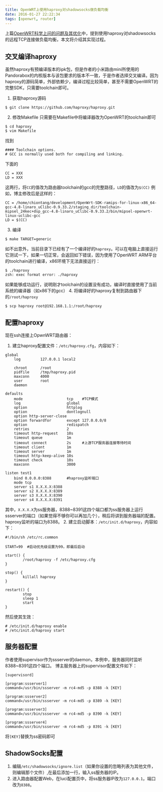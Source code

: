 ```yaml
---
title: OpenWRT上使用haproxy对shadowsocks做负载均衡
date: 2016-01-27 22:22:34
tags: [openwrt, router]
---
```


上篇[OpenWRT科学上问的问题及其优化](/2016/01/27/optimize-shadowsocks-on-openwrt/)中，提到使用haproxy对shadowsocks的远程TCP连接做负载均衡，本文将介绍其实现过程。

交叉编译haproxy
--------------
虽然haproxy有预编译版本的ipk包，但是作者的小米路由mini所使用的Pandorabox的内核版本与该包要求的版本不一致，于是作者选择交叉编译。因为haproxy的源码简单，外部依赖少，编译过程比较简单，甚至不需要OpenWRT的完整SDK，只需要toolchain即可。

1. 获取haproxy源码
  ```
  $ git clone https://github.com/haproxy/haproxy.git
  ```
2. 修改Makefile
  只需要在Makefile中将编译器改为OpenWRT的toolchain即可
  ```
  $ cd haproxy
  $ vim Makefile
  ```
  找到
  ```
  #### Toolchain options.
  # GCC is normally used both for compiling and linking.
  ```
  下面的
  ```
  CC = XXX
  LD = XXX
  ```
  这两行，将`CC`的值改为路由器toolchain的gcc的完整路径，`LD`的值改为`$(CC)`
  例如，博主修改后是这样的：
  ```
  CC = /home/chiontang/development/OpenWrt-SDK-ramips-for-linux-x86_64-gcc-4.8-linaro_uClibc-0.9.33.2/staging_dir/toolchain-mipsel_24kec+dsp_gcc-4.8-linaro_uClibc-0.9.33.2/bin/mipsel-openwrt-linux-uclibc-gcc
  LD = $(CC)
  ```
3. 编译
  ```
  $ make TARGET=generic
  ```
  如不出意外，当前目录下已经有了一个编译好的`haproxy`。可以在电脑上直接运行它测试一下，如果一切正常，会返回如下错误，因为使用了OpenWRT ARM平台的toolchain进行编译，x86环境下无法直接运行：
  ```
  $ ./haproxy
  zsh: exec format error: ./haproxy
  ```
  如果能够成功运行，说明刚才toolchain的设置没有成功，编译时直接使用了当前系统的编译器（如x86下的gcc）
4. 将编译好的haproxy复制到路由器下的`/root/haproxy`
  ```
  $ scp haproxy root@192.168.1.1:/root/haproxy
  ```

配置haproxy
----------
现在ssh连接上OpwnWRT路由器：
1. 建立haproxy配置文件：`/etc/haproxy.cfg`，内容如下：
  ```
  global
      log         127.0.0.1 local2

      chroot      /root
      pidfile     /tmp/haproxy.pid
      maxconn     4000
      user        root
      daemon

  defaults
      mode                    tcp    #TCP模式
      log                     global
      option                  httplog
      option                  dontlognull
      option http-server-close
      option forwardfor       except 127.0.0.0/8
      option                  redispatch
      retries                 2
      timeout http-request    10s
      timeout queue           1m
      timeout connect         2s     #上游TCP服务器连接等待时间                                      
      timeout client          1m
      timeout server          1m
      timeout http-keep-alive 10s
      timeout check           10s
      maxconn                 3000

  listen test1
      bind 0.0.0.0:8388       #haproxy监听端口
      mode tcp
      server s1 X.X.X.X:8388
      server s2 X.X.X.X:8389
      server s3 X.X.X.X:8390
      server s4 X.X.X.X:8391
  ```
  其中，`X.X.X.X`为ss服务器，8388~8391这四个端口都为ss服务器上运行ssserver的端口（如果觉得不够你可以再加几个），稍后将讲到服务器端的配置。haproxy监听的端口为8388。
2. 建立启动脚本：`/etc/init.d/haproxy`，内容如下：
  ```
  #!/bin/sh /etc/rc.common

  START=99  #启动优先级设置为99，即最后启动

  start() {
          /root/haproxy -f /etc/haproxy.cfg
  }

  stop() {
          killall haproxy
  }

  restart() {
          stop
          sleep 1
          start
  }
  ```
  然后使其生效：
  ```
  # /etc/init.d/haproxy enable
  # /etc/init.d/haproxy start
  ```

服务器配置
--------
作者使用supervisor作为ssserver的daemon，本例中，服务器同时监听8388~8391这四个端口。
博主服务器上的supervisor配置文件如下：
```
[supervisord]

[program:ssserver1]
command=/usr/bin/ssserver -m rc4-md5 -p 8388 -k [KEY]

[program:ssserver2]
command=/usr/bin/ssserver -m rc4-md5 -p 8389 -k [KEY]

[program:ssserver3]
command=/usr/bin/ssserver -m rc4-md5 -p 8390 -k [KEY]

[program:ssserver4]
command=/usr/bin/ssserver -m rc4-md5 -p 8391 -k [KEY]
```
将`[KEY]`替换为ss密码即可

ShadowSocks配置
--------------
1. 编辑`/etc/shadowsocks/ignore.list`（如果你设置的忽略列表为其他文件，则编辑那个文件）,在最后添加一行，输入ss服务器的IP。
2. 进入路由器配置Web，在luci配置页中，将ss服务器IP改为`127.0.0.1`，端口改为`8388`。
